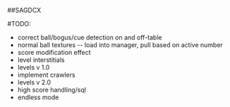 ##SAGDCX


#TODO:
- correct ball/bogus/cue detection on and off-table
- normal ball textures
	-- load into manager, pull based on active number
- score modification effect
- level interstitials
- levels v 1.0
- implement crawlers
- levels v 2.0
- high score handling/sql
- endless mode

